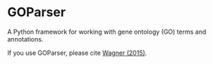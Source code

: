 # GOParser

A Python framework for working with gene ontology (GO) terms and annotations.

If you use GOParser, please cite [Wagner (2015)](http://dx.doi.org/10.1101/018705).

